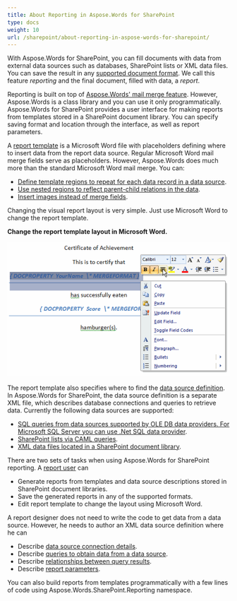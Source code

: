 ```yaml
---
title: About Reporting in Aspose.Words for SharePoint
type: docs
weight: 10
url: /sharepoint/about-reporting-in-aspose-words-for-sharepoint/
---
```


With Aspose.Words for SharePoint, you can fill documents with data from external data sources such as databases, SharePoint lists or XML data files. You can save the result in any [supported document format](/words/sharepoint/multiple-format-support-html/). We call this feature *reporting* and the final document, filled with data, a *report*.

Reporting is built on top of [Aspose.Words' mail merge feature](). However, Aspose.Words is a class library and you can use it only programmatically. Aspose.Words for SharePoint provides a user interface for making reports from templates stored in a SharePoint document library. You can specify saving format and location through the interface, as well as report parameters.

A [report template](/words/sharepoint/report-template-and-merge-fields-html/) is a Microsoft Word file with placeholders defining where to insert data from the report data source. Regular Microsoft Word mail merge fields serve as placeholders. However, Aspose.Words does much more than the standard Microsoft Word mail merge. You can:

- [Define template regions to repeat for each data record in a data source](/words/sharepoint/merge-regions-html/).
- [Use nested regions to reflect parent-child relations in the data](/words/sharepoint/nested-regions-html/).
- [Insert images instead of merge fields](/words/sharepoint/merge-fields-for-inserting-images-html/).

Changing the visual report layout is very simple. Just use Microsoft Word to change the report template.

**Change the report template layout in Microsoft Word.** 

![todo:image_alt_text](about-reporting-in-aspose-words-for-sharepoint_1.png)

The report template also specifies where to find the [data source definition](/words/sharepoint/linking-report-template-with-report-definition-html/). In Aspose.Words for SharePoint, the data source definition is a separate XML file, which describes database connections and queries to retrieve data. Currently the following data sources are supported:

- [SQL queries from data sources supported by OLE DB data providers. For Microsoft SQL Server you can use .Net SQL data provider](/words/sharepoint/sqlquery-element-html/).
- [SharePoint lists via CAML queries](/words/sharepoint/splistquery-element-html/).
- [XML data files located in a SharePoint document library](/words/sharepoint/spxmlquery-element-html/).

There are two sets of tasks when using Aspose.Words for SharePoint reporting. A [report user](/words/sharepoint/user-interface-for-creating-reports-html/) can

- Generate reports from templates and data source descriptions stored in SharePoint document libraries.
- Save the generated reports in any of the supported formats.
- Edit report template to change the layout using Microsoft Word.

A report designer does not need to write the code to get data from a data source. However, he needs to author an XML data source definition where he can

- Describe [data source connection details](/words/sharepoint/datasource-element-html/).
- Describe [queries to obtain data from a data source](/words/sharepoint/queries-element-html/).
- Describe [relationships between query results](/words/sharepoint/relations-element-html/).
- Describe [report parameters](/words/sharepoint/parameters-element-html/).

You can also build reports from templates programmatically with a few lines of code using Aspose.Words.SharePoint.Reporting namespace.
